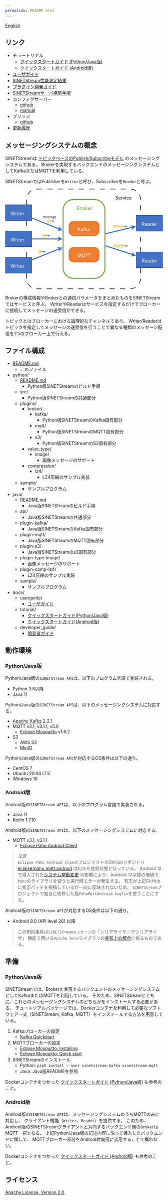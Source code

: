 ```yaml
---
permalink: README.html
---
```

<!--
Copyright (C) 2019-2021 National Institute of Informatics

Licensed to the Apache Software Foundation (ASF) under one
or more contributor license agreements.  See the NOTICE file
distributed with this work for additional information
regarding copyright ownership.  The ASF licenses this file
to you under the Apache License, Version 2.0 (the
"License"); you may not use this file except in compliance
with the License.  You may obtain a copy of the License at

  http://www.apache.org/licenses/LICENSE-2.0

Unless required by applicable law or agreed to in writing,
software distributed under the License is distributed on an
"AS IS" BASIS, WITHOUT WARRANTIES OR CONDITIONS OF ANY
KIND, either express or implied.  See the License for the
specific language governing permissions and limitations
under the License.
-->

[English](README.en.md)

## リンク

* チュートリアル
    * [クイックスタートガイド (Python/Java版)](docs/tutorial/index.md)
    * [クイックスタートガイド (Android版)](docs/tutorial-android/index.md)
* [ユーザガイド](docs/userguide/index.md)
* [SINETStream性能測定結果](docs/performance/index.md)
* [プラグイン開発ガイド](docs/developer_guide/index.md)
* [SINETStreamサーバ構築手順](server/brokers/index.md)
* コンフィグサーバー
    * [github](https://github.com/nii-gakunin-cloud/sinetstream-config-server)
    * [manual](http://manual.config-server.sinetstream.net/manual/docs/home/index.html)
* ブリッジ
    * [github](https://github.com/nii-gakunin-cloud/sinetstream-bridge)
* [更新履歴](CHANGELOG.md)

## メッセージングシステムの概念

SINETStreamは
[トピックベースのPublish/Subscribeモデル](https://ja.wikipedia.org/wiki/%E5%87%BA%E7%89%88-%E8%B3%BC%E8%AA%AD%E5%9E%8B%E3%83%A2%E3%83%87%E3%83%AB)
のメッセージングシステムである。
Brokerを実現するバックエンドのメッセージングシステムとしてKafkaまたはMQTTを利用している。

SINETStreamではPublisherを`Writer`と呼び、Subscriberを`Reader`と呼ぶ。

![メッセージングシステムの概念図](docs/images/overview.png)

Brokerの構成情報やBrokerとの通信パラメータをまとめたものをSINETStreamではサービスと呼ぶ。
WriterやReaderはサービスを指定するだけでブローカーに接続してメッセージの送受信ができる。

トピックとはブローカーにおける論理的なチャンネルであり、
Writer/Readerはトピックを指定してメッセージの送受信を行うことで異なる種類のメッセージ配信を1つのブローカー上で行える。

## ファイル構成

* [README.md](README.md)
    * このファイル
* python/
    * [README.md](python/README.md)
        * Python版SINETStreamのビルド手順
    * src/
        * Python版SINETStreamの共通部分
    * plugins/
        * broker/
            * kafka/
                * Python版SINETStreamのKafka固有部分
            * mqtt/
                * Python版SINETStreamのMQTT固有部分
            * s3/
                * Python版SINETStreamのS3固有部分
        * value_type/
            * image/
                * 画像メッセージのサポート
        * compression/
            * lz4/
                * LZ4圧縮のサンプル実装
    * sample/
        * サンプルプログラム
* java/
    * [README.md](java/README.md)
        * Java版SINETStreamのビルド手順
    * api/
        * Java版SINETStreamの共通部分
    * plugin-kafka/
        * Java版SINETStreamのKafka固有部分
    * plugin-mqtt/
        * Java版SINETStreamのMQTT固有部分
    * plugin-s3/
        * Java版SINETStreamのs3固有部分
    * plugin-type-image/
        * 画像メッセージのサポート
    * plugin-comp-lz4/
        * LZ4圧縮のサンプル実装
    * sample/
        * サンプルプログラム
* docs/
    * userguide/
        * [ユーザガイド](docs/userguide/index.md)
    * tutorial/
        * [クイックスタートガイド(Python/Java版)](docs/tutorial/index.md)
        * [クイックスタートガイド(Android版)](docs/tutorial-android/index.md)
    * developer_guide/
        * [開発者ガイド](docs/developer_guide/index.md)

## 動作環境
### Python/Java版

Python/Java版の`SINETStream API`は、以下のプログラム言語で実装される。

* Python 3.8以降
* Java 11

Python/Java版の`SINETStream API`は、以下のメッセージングシステムに対応する。

* [Apache Kafka](https://kafka.apache.org/) 2.2.1
* MQTT v3.1, v3.1.1, v5.0
    * [Eclipse Mosquitto](https://mosquitto.org/) v1.6.2
* S3
    * AWS S3
    * [MinIO](https://min.io/)

Python/Java版の`SINETStream API`が対応するOS条件は以下の通り。

* CentOS 7
* Ubuntu 20.04 LTS
* Windows 10

### Android版

Android版の`SINETStream API`は、以下のプログラム言語で実装される。

* Java 11
* Kotlin 1.7.10

Android版の`SINETStream API`は、以下のメッセージングシステムに対応する。

* MQTT v3.1, v3.1.1
    * [Eclipse Paho Android Client](https://www.eclipse.org/paho/index.php?page=clients/android/index.php)

> <em>注意</em><br>
> `Eclipse Paho Android Client`プロジェクトのGitHubリポジトリ[eclipse/paho.mqtt.android](https://github.com/eclipse/paho.mqtt.android)
> は何年も放置状態となっている。
> Android 12で導入された[システム挙動変更](https://developer.android.com/about/versions/12/behavior-changes-12?hl=ja#pending-intent-mutability)
> の影響により、Android 12以降の環境で`Paho`のライブラリを使うと実行時エラーが発生する。
> 有志が上記GitHubに修正パッチを投稿しているが一向に反映されないため、
> `SINETStream`プロジェクトで独自に改修した版`PahoMqttAndroid-bugfix`を使うことにする。

Android版の`SINETStream API`が対応するOS条件は以下の通り。

* Android 8.0 (API level 26) 以降

> この制約条件は`SINETStreamメッセージ`の「シリアライザ／デシリアライザ」
> 機能で用いる`Apache Avro`ライブラリの[実装上の都合](https://www.mail-archive.com/dev@avro.apache.org/msg24138.html)に依るものである。

## 準備
### Python/Java版

SINETStreamでは、Brokerを実現するバックエンドのメッセージングシステムとしてKafkaまたはMQTTを利用している。
そのため、SINETStreamとともに、これらのメッセージングシステムのどちらかをインストールする必要がある。
チュートリアルパッケージでは、Dockerコンテナを利用して必要なソフトウェア一式（SINETStream, Kafka, MQTT）をインストールする方法を用意している。

1. Kafkaブローカーの設定
    * [Kafka Quickstart](https://kafka.apache.org/quickstart)
1. MQTTブローカーの設定
    * [Eclipse Mosquitto: Installing](https://github.com/eclipse/mosquitto#installing)
    * [Eclipse Mosquitto: Quick start](https://github.com/eclipse/mosquitto#quick-start)
1. SINETStreamのインストール
    * Python: `pip3 install --user sinetstream-kafka sinetstream-mqtt`
    * Java: Java版READMEを参照

Dockerコンテナをつかった
[クイックスタートガイド (Python/Java版)](docs/tutorial/index.md)
も参考のこと。

### Android版

Android版の`SINETStream API`は、メッセージングシステムのうちMQTTのみに対応し、
クライアント機能（`Writer`、`Reader`）を提供する。
このため、Android版のSINETStreamクライアントと対向するバックエンド側の`Broker`はMQTT一択となる。
上記Python/Java版の記述内容に沿って導入したバックエンドに関して、
MQTTブローカー部分をAndroid対向用に流用することで構わない。

Dockerコンテナをつかった
[クイックスタートガイド (Android版)](docs/tutorial-android/index.md)
も参考のこと。

## ライセンス

[Apache License, Version 2.0](https://www.apache.org/licenses/LICENSE-2.0).
